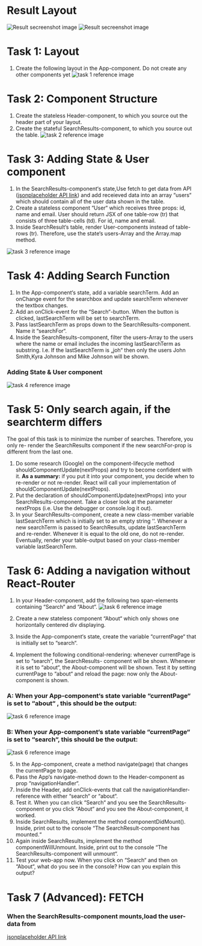 # Result Layout

![Result secreenshot image](reference-images/Avatar.png)
![Result secreenshot image](reference-images/Not_Found_Screenshot.png)

# Task 1: Layout

1. Create the following layout in the App-component. Do not create any other components yet
   ![task 1 reference image](reference-images/task1.jpg)

# Task 2: Component Structure

1. Create the stateless Header-component, to which you source out the header part of your layout.
2. Create the stateful SearchResults-component, to which you source out the table.
   ![task 2 reference image](reference-images/task2.jpg)

# Task 3: Adding State & User component

1. In the SearchResults-component‘s state,Use fetch to get data from API ([jsonplaceholder API link](https://jsonplaceholder.typicode.com/users)) and add receieved data into an array “users“ which should contain all of the user data shown in the table.
2. Create a stateless component “User“ which receives three props: id, name and email. User should return JSX of one table-row (tr) that consists of three table-cells (td). For id, name and email.
3. Inside SearchResult‘s table, render User-components instead of table-rows (tr). Therefore, use the state‘s users-Array and the Array.map method.

![task 3 reference image](reference-images/task3.jpg)

# Task 4: Adding Search Function

1. In the App-component‘s state, add a variable searchTerm. Add an onChange event for the searchbox and update searchTerm whenever the textbox changes.
2. Add an onClick-event for the “Search“-button. When the button is clicked, lastSearchTerm will be set to searchTerm.
3. Pass lastSearchTerm as props down to the SearchResults-component. Name it “searchFor“.
4. Inside the SearchResults-component, filter the users-Array to the users where the name or email includes the incoming lastSearchTerm as substring. I.e. If the lastSearchTerm is „joh“ then only the users John Smith,Kyra Johnson and Mike Johnson will be shown.

### Adding State & User component

![task 4 reference image](reference-images/task4.jpg)

# Task 5: Only search again, if the searchterm differs

The goal of this task is to minimize the number of searches. Therefore, you only re-
render the SearchResults component if the new searchFor-prop is different from the
last one.

1. Do some research (Google) on the component-lifecycle method
   shouldComponentUpdate(nextProps) and try to become confident with it.
   **As a summary:** if you put it into your component, you decide when to re-render
   or not re-render. React will call your implementation of
   shouldComponentUpdate(nextProps).
2. Put the declaration of shouldComponentUpdate(nextProps) into your
   SearchResults-component. Take a closer look at the parameter nextProps (i.e.
   Use the debugger or console.log it out).
3. In your SearchResults-component, create a new class-member variable
   lastSearchTerm which is initially set to an empty string ‘‘. Whenever a new
   searchTerm is passed to SearchResults, update lastSearchTerm and re-render.
   Whenever it is equal to the old one, do not re-render. Eventually, render your
   table-output based on your class-member variable lastSearchTerm.

# Task 6: Adding a navigation without React-Router

1. In your Header-component, add the following two span-elements containing “Search“ and “About“.
   ![task 6 reference image](reference-images/task6.1.jpg)
2. Create a new stateless component “About“ which only shows one horizontally centered div displaying.

3. Inside the App-component‘s state, create the variable “currentPage“ that is initially set to “search“.
4. Implement the following conditional-rendering: whenever currentPage is set to “search“, the SearchResults- component will be shown. Whenever it is set to “about“, the About-component will be shown. Test it by setting currentPage to “about“ and reload the page: now only the About-component is shown.

### A: When your App-component‘s state variable “currentPage“ is set to **“about“** , this should be the output:

![task 6 reference image](reference-images/task6.jpg)

### B: When your App-component‘s state variable “currentPage“ is set to **“search“,** this should be the output:

![task 6 reference image](reference-images/task6.1.jpg)

5. In the App-component, create a method navigate(page) that changes the currentPage
   to page.
6. Pass the App‘s navigate-method down to the Header-component as prop
   “navigationHandler“.
7. Inside the Header, add onClick-events that call the navigationHandler-reference with
   either “search“ or “about“.
8. Test it. When you can click “Search“ and you see the SearchResults-component or you
   click “About“ and you see the About-component, it worked.
9. Inside SearchResults, implement the method componentDidMount(). Inside, print out
   to the console “The SearchResult-component has mounted.“
10. Again inside SearchResults, implement the method componentWillUnmount. Inside,
    print out to the console “The SearchResults-component will unmount“.
11. Test your web-app now. When you click on “Search“ and then on “About“, what do you
    see in the console? How can you explain this output?

# Task 7 (Advanced): FETCH

### When the SearchResults-component mounts,load the user-data from

[jsonplaceholder API link](https://jsonplaceholder.typicode.com/users)
